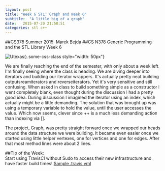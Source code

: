 ```yaml
---
layout: post
title: "Week 6 STL: Graph and Week 6"
subtitle:  "A little big of a graph"
date:   2015-07-20 21:50:51
categories: stl c++ 
---
```


##CS378 Summer 2015: Marek Bejda
##CS N378 Generic Programming and the STL Library Week 6

![Utexas](https://www.utexas.edu/sites/default/files/images/Trademarked_Silhouette2.jpg){:.some-css-class style="width: 50px"}

We are finally reaching the end of the semester, with only about a week left. I'm finally seeing where the class is heading. We are diving deeper into iterators and building our iterator wrappers. It's actually pretty neat building outputsreamiterators and reverseiterators. Yet it's very sensitive and still confusing. When asked in class to build something simple as a constructor I went completely blank, even thought during the discussion I had a pretty good idea. During discussion I imagined the iterator using an index, which actually might be a little demanding. The solution that was brought up was using a temporary variable to hold the value, until the user accesses the value. Which now seems, clever since ++ is a much less demanding action than indexing via []. 

The project, Graph, was pretty straight forward once we wrapped our heads around the data structure we were building. It became even easier once we started using little helper vertexes, one for vertices and one for edges. After that most method lines were about 2 lines.  


##Tip of the Week:  
Start using TravisCI without Sudo to access their new infrastructure and have faster build times! [Sample .travis.yml][sampleTravis]



[sampleTravis]: /static/sample.travis.yml
